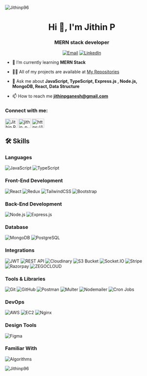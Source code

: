 <p align="left"> <img src="https://komarev.com/ghpvc/?username=Jithinp96&label=Profile%20views&color=0e75b6&style=flat" alt="Jithinp96" /> </p>

<h1 align="center">Hi 👋, I'm Jithin P</h1>
<h3 align="center">MERN stack developer</h3>

<p align="center">
  <a href="mailto:jithinpganesh@gmail.com"><img src="https://img.shields.io/badge/Email-D14836?style=for-the-badge&logo=gmail&logoColor=white" alt="Email" /></a>
  <a href="https://www.linkedin.com/in/jithin-p-677b89216/"><img src="https://img.shields.io/badge/LinkedIn-0A66C2?style=for-the-badge&logo=linkedin&logoColor=white" alt="LinkedIn" /></a>
</p>


- 🌱 I’m currently learning **MERN Stack**

- 👨‍💻 All of my projects are available at [My Repositories](https://github.com/Jithinp96?tab=repositories)

- 💬 Ask me about **JavaScript, TypeScript, Express.js , Node.js, MongoDB, React, Data Structure**

- 📫 How to reach me **jithinpganesh@gmail.com**

<!-- - ⚡ Fun fact : Passionate about football, avid reader, coding enthusiast, avid gamer, and -->

<h3 align="left">Connect with me:</h3>
<p align="left">
<a href="https://www.linkedin.com/in/jithin-p-677b89216/" target="blank"><img align="center" src="https://raw.githubusercontent.com/rahuldkjain/github-profile-readme-generator/master/src/images/icons/Social/linked-in-alt.svg" alt="Jithin P" height="30" width="40" /></a>
<a href="https://www.instagram.com/jithin_p_ganesh/" target="blank"><img align="center" src="https://raw.githubusercontent.com/rahuldkjain/github-profile-readme-generator/master/src/images/icons/Social/instagram.svg" alt="jithin_p_ganesh" height="30" width="40" /></a>
<a href="https://leetcode.com/u/Jithinp96/" target="blank"><img align="center" src="https://raw.githubusercontent.com/rahuldkjain/github-profile-readme-generator/master/src/images/icons/Social/leet-code.svg" alt="https://leetcode.com/u/Jithinp96/" height="30" width="40" /></a>
</p>

## 🛠️ Skills

### Languages
![JavaScript](https://img.shields.io/badge/JavaScript-323330?style=for-the-badge&logo=javascript&logoColor=F7DF1E)
![TypeScript](https://img.shields.io/badge/TypeScript-007ACC?style=for-the-badge&logo=typescript&logoColor=white)

### Front-End Development
![React](https://img.shields.io/badge/React-20232A?style=for-the-badge&logo=react&logoColor=61DAFB)
![Redux](https://img.shields.io/badge/Redux-764ABC?style=for-the-badge&logo=redux&logoColor=white)
![TailwindCSS](https://img.shields.io/badge/TailwindCSS-06B6D4?style=for-the-badge&logo=tailwindcss&logoColor=white)
![Bootstrap](https://img.shields.io/badge/Bootstrap-563D7C?style=for-the-badge&logo=bootstrap&logoColor=white)

### Back-End Development
![Node.js](https://img.shields.io/badge/Node.js-43853D?style=for-the-badge&logo=node.js&logoColor=white)
![Express.js](https://img.shields.io/badge/Express.js-404D59?style=for-the-badge)

### Database
![MongoDB](https://img.shields.io/badge/MongoDB-4EA94B?style=for-the-badge&logo=mongodb&logoColor=white)
![PostgreSQL](https://img.shields.io/badge/PostgreSQL-316192?style=for-the-badge&logo=postgresql&logoColor=white)

### Integrations
![JWT](https://img.shields.io/badge/JWT-000000?style=for-the-badge&logo=JSONWebTokens&logoColor=white)
![REST API](https://img.shields.io/badge/REST-02569B?style=for-the-badge&logo=rest&logoColor=white)
![Cloudinary](https://img.shields.io/badge/Cloudinary-3448C5?style=for-the-badge&logo=cloudinary&logoColor=white)
![S3 Bucket](https://img.shields.io/badge/Amazon%20S3-569A31?style=for-the-badge&logo=amazons3&logoColor=white)
![Socket.IO](https://img.shields.io/badge/Socket.IO-010101?style=for-the-badge&logo=socket.io&logoColor=white)
![Stripe](https://img.shields.io/badge/Stripe-008CDD?style=for-the-badge&logo=stripe&logoColor=white)
![Razorpay](https://img.shields.io/badge/Razorpay-02042B?style=for-the-badge&logo=razorpay&logoColor=white)
![ZEGOCLOUD](https://img.shields.io/badge/ZEGOCLOUD-000000?style=for-the-badge)

### Tools & Libraries
![Git](https://img.shields.io/badge/Git-F05032?style=for-the-badge&logo=git&logoColor=white)
![GitHub](https://img.shields.io/badge/GitHub-181717?style=for-the-badge&logo=github&logoColor=white)
![Postman](https://img.shields.io/badge/Postman-FF6C37?style=for-the-badge&logo=postman&logoColor=white)
![Multer](https://img.shields.io/badge/Multer-00C7B7?style=for-the-badge)
![Nodemailer](https://img.shields.io/badge/Nodemailer-398080?style=for-the-badge)
![Cron Jobs](https://img.shields.io/badge/Cron%20Jobs-3E4551?style=for-the-badge)

### DevOps
![AWS](https://img.shields.io/badge/AWS-232F3E?style=for-the-badge&logo=amazonaws&logoColor=white)
![EC2](https://img.shields.io/badge/Amazon%20EC2-FF9900?style=for-the-badge&logo=amazonaws&logoColor=white)
![Nginx](https://img.shields.io/badge/Nginx-009900?style=for-the-badge&logo=nginx&logoColor=white)

### Design Tools
![Figma](https://img.shields.io/badge/Figma-000000?style=for-the-badge&logo=figma&logoColor=white)

### Familiar With
![Algorithms](https://img.shields.io/badge/Data%20Structures%20&%20Algorithms-4B0082?style=for-the-badge)


<p><img align="left" src="https://github-readme-stats.vercel.app/api/top-langs?username=Jithinp96&show_icons=true&locale=en&layout=compact" alt="Jithinp96" /></p>

<!-- <p>&nbsp;<img align="center" src="https://github-readme-stats.vercel.app/api?username=Jithinp96&show_icons=true&locale=en" alt="Jithinp96" /></p> -->

<!-- <p><img align="center" src="https://github-readme-streak-stats.herokuapp.com/?user=Jithinp96&" alt="Jithinp96" /></p> -->
